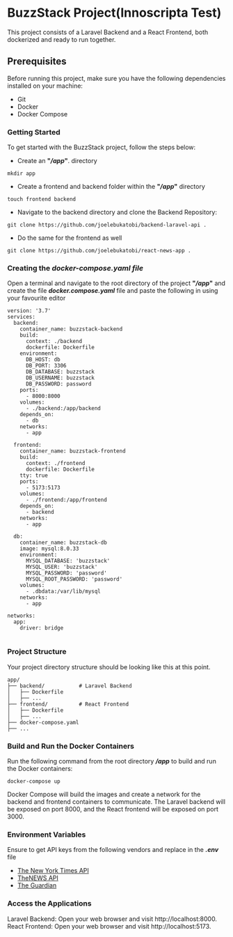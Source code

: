 # **BuzzStack Project(Innoscripta Test)**

This project consists of a Laravel Backend and a React Frontend, both dockerized and ready to run together.

## **Prerequisites**

Before running this project, make sure you have the following dependencies installed on your machine:

- Git
- Docker
- Docker Compose

### **Getting Started**

To get started with the BuzzStack project, follow the steps below:

- Create an **"_/app_"**. directory

```
mkdir app
```

- Create a frontend and backend folder within the **"_/app_"** directory

```
touch frontend backend
```

- Navigate to the backend directory and clone the Backend Repository:

```
git clone https://github.com/joelebukatobi/backend-laravel-api .
```

- Do the same for the frontend as well

```
git clone https://github.com/joelebukatobi/react-news-app .
```

### **Creating the _docker-compose.yaml file_**

Open a terminal and navigate to the root directory of the project **"_/app_"** and create the file **_docker.compose.yaml_** file and paste the following in using your favourite editor

```
version: '3.7'
services:
  backend:
    container_name: buzzstack-backend
    build:
      context: ./backend
      dockerfile: Dockerfile
    environment:
      DB_HOST: db
      DB_PORT: 3306
      DB_DATABASE: buzzstack
      DB_USERNAME: buzzstack
      DB_PASSWORD: password
    ports:
      - 8000:8000
    volumes:
      - ./backend:/app/backend
    depends_on:
      - db
    networks:
      - app

  frontend:
    container_name: buzzstack-frontend
    build:
      context: ./frontend
      dockerfile: Dockerfile
    tty: true
    ports:
      - 5173:5173
    volumes:
      - ./frontend:/app/frontend
    depends_on:
      - backend
    networks:
      - app

  db:
    container_name: buzzstack-db
    image: mysql:8.0.33
    environment:
      MYSQL_DATABASE: 'buzzstack'
      MYSQL_USER: 'buzzstack'
      MYSQL_PASSWORD: 'password'
      MYSQL_ROOT_PASSWORD: 'password'
    volumes:
      - .dbdata:/var/lib/mysql
    networks:
      - app

networks:
  app:
    driver: bridge


```

### **Project Structure**

Your project directory structure should be looking like this at this point.

```
app/
├── backend/           # Laravel Backend
│   ├── Dockerfile
│   ├── ...
├── frontend/          # React Frontend
│   ├── Dockerfile
│   ├── ...
├── docker-compose.yaml
├── ...

```

### **Build and Run the Docker Containers**

Run the following command from the root directory **_/app_** to build and run the Docker containers:

```
docker-compose up
```

Docker Compose will build the images and create a network for the backend and frontend containers to communicate. The Laravel backend will be exposed on port 8000, and the React frontend will be exposed on port 3000.

### **Environment Variables**

Ensure to get API keys from the following vendors and replace in the **_.env_** file

- [The New York Times API](https://developer.nytimes.com/get-started)
- [TheNEWS API](https://newsapi.org/register)
- [The Guardian](https://bonobo.capi.gutools.co.uk/register/developer)

### **Access the Applications**

Laravel Backend: Open your web browser and visit http://localhost:8000.
React Frontend: Open your web browser and visit http://localhost:5173.
